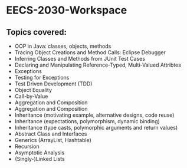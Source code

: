 # EECS-2030-Workspace
## Topics covered:
- OOP in Java: classes, objects, methods
- Tracing Object Creations and Method Calls: Eclipse Debugger
- Inferring Classes and Methods from JUnit Test Cases
- Declaring and Manipulating Reference-Typed, Multi-Valued Attribtes
- Exceptions
- Testing for Exceptions
- Test Driven Development (TDD)
- Object Equality
- Call-by-Value
- Aggregation and Composition
- Aggregation and Composition
- Inheritance (motivating example, alternative designs, code reuse)
- Inheritance (expectations, polymorphism, dynamic binding)
- Inheritance (type casts, polymorphic arguments and return values)
- Abstract Class and Interfaces
- Generics (ArrayList, Hashtable)
- Recursion
- Asymptotic Analysis
- (Singly-)Linked Lists
